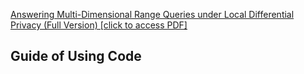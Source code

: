 <!-- # Answering Multi-Dimensional Range Queries under Local Differential Privacy -->



[Answering Multi-Dimensional Range Queries under Local Differential Privacy (Full Version) [click to access PDF]](https://github.com/YangJianyu-bupt/privmdr/blob/master/Answering%20Multi-Dimensional%20Range%20Queries%20under%20Local%20Differential%20Privacy%20(Full%20Version).pdf)





## Guide of Using Code



